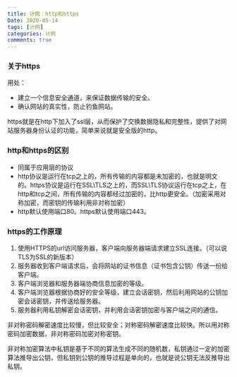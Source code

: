 ```yaml
---
title: 计网：http和https
Date: 2020-05-14
tags: [计网]
categories: 计网
comments: true
---
```



### 关于https
用处：
- 建立一个信息安全通道，来保证数据传输的安全。
- 确认网站的真实性，防止钓鱼网站。

https就是在http下加入了ssl层，从而保护了交换数据隐私和完整性，提供了对网站服务器身份认证的功能，简单来说就是安全版的http。

### http和https的区别
- 同属于应用层的协议
- http协议是运行在tcp之上的，所有传输的内容都是未加密的，也就是明文的。https协议是运行在SSL\TLS之上的，而SSL\TLS协议运行在tcp之上，在http和tcp之间，所有传输的内容都经过加密的，比http更安全。（加密采用对称加密，而密钥的传输利用非对称加密）
- http默认使用端口80。https默认使用端口443。

### https的工作原理
1. 使用HTTPS的url访问服务器，客户端向服务器端请求建立SSL连接。（可以说TLS为SSL的新版本）
2. 服务器收到客户端请求后，会将网站的证书信息（证书包含公钥）传送一份给客户端。
3. 客户端浏览器和服务器端协商信息加密的等级。
4. 客户端浏览器根据协商好的安全等级，建立会话密钥，然后利用网站的公钥加密会话密钥，并传送给服务器。
5. 服务器利用私钥解密会话密钥，并利用会话密钥加密与客户端之间的通信。

非对称密码解密速度比较慢，但比较安全；对称密码解密速度比较快。所以用对称密码加密数据，非对称密码加密对称密钥。

非对称加密算法中私钥是基于不同的算法生成不同的随机数，私钥通过一定的加密算法推导出公钥，但私钥到公钥的推导过程是单向的，也就是说公钥无法反推导出私钥。